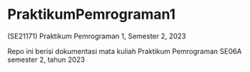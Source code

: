 # PraktikumPemrograman1
(SE21171) Praktikum Pemrograman 1, Semester 2, 2023

Repo ini berisi dokumentasi mata kuliah Praktikum Pemrograman SE06A semester 2, tahun 2023
